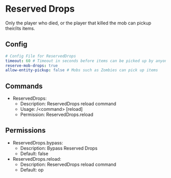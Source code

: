 # Reserved Drops
Only the player who died, or the player that killed the mob can pickup their/its items.
## Config
```yaml
# Config File for ReservedDrops
timeout: 60 # Timeout in seconds before items can be picked up by anyone
reserve-mob-drops: true
allow-entity-pickup: false # Mobs such as Zombies can pick up items
```
## Commands
- ReservedDrops:
  - Description: ReservedDrops reload command
  - Usage: /\<command\> \[reload\]
  - Permission: ReservedDrops.reload
## Permissions
- ReservedDrops.bypass:
  - Description: Bypass Reserved Drops
  - Default: false
- ReservedDrops.reload:
  - Description: ReservedDrops reload command
  - Default: op